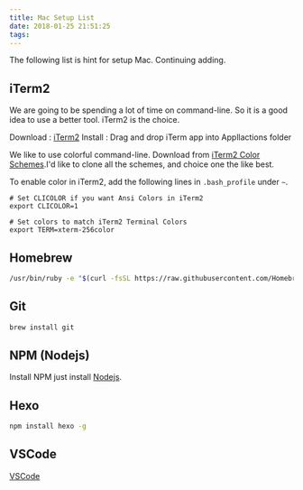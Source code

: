 ```yaml
---
title: Mac Setup List
date: 2018-01-25 21:51:25
tags:
---
```

The following list is hint for setup Mac. Continuing adding.

<!-- more -->
## iTerm2
We are going to be spending a lot of time on command-line. So it is a good idea to use a better tool. iTerm2 is the choice.

Download : [iTerm2](http://www.iterm2.com)
Install  : Drag and drop iTerm app into Appllactions folder

We like to use colorful command-line. Download from [iTerm2 Color Schemes](https://github.com/mbadolato/iTerm2-Color-Schemes/tree/master/schemes).I'd like to clone all the schemes, and choice one the like best.

To enable color in iTerm2, add the following lines in `.bash_profile` under `~`.
```
# Set CLICOLOR if you want Ansi Colors in iTerm2
export CLICOLOR=1

# Set colors to match iTerm2 Terminal Colors
export TERM=xterm-256color
```

## Homebrew
```bash
/usr/bin/ruby -e "$(curl -fsSL https://raw.githubusercontent.com/Homebrew/install/master/install)"
```

## Git
```bash
brew install git
```

## NPM (Nodejs)
Install NPM just install [Nodejs](https://nodejs.org/en/).

## Hexo
```bash
npm install hexo -g
```

## VSCode
[VSCode](https://code.visualstudio.com/)